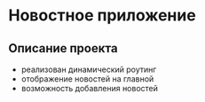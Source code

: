 #  Новостное приложение 

## Описание проекта
- реализован динамический роутинг
- отображение новостей на главной 
- возможность добавления новостей

